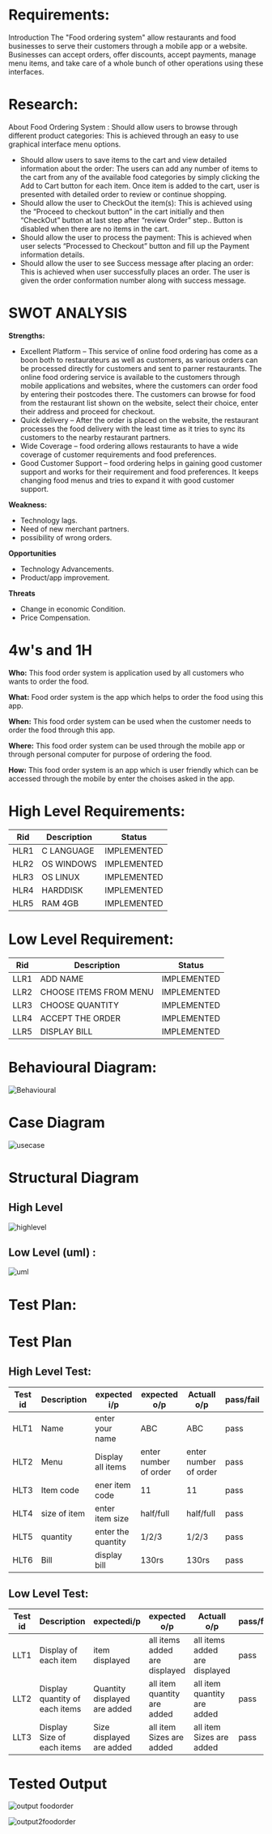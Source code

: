 # Requirements:

Introduction The "Food ordering system" allow restaurants and food businesses to serve their customers through a mobile app or a website. Businesses can accept orders, offer discounts, accept payments, manage menu items, and take care of a whole bunch of other operations using these interfaces.

# Research:

About Food Ordering System :
Should allow users to browse through different product categories: This is achieved through
an easy to use graphical interface menu options.
-  Should allow users to save items to the cart and view detailed information about the order:
The users can add any number of items to the cart from any of the available food categories by
simply clicking the Add to Cart button for each item. Once item is added to the cart, user is
presented with detailed order to review or continue shopping.
- Should allow the user to CheckOut the item(s): This is achieved using the “Proceed to checkout
button” in the cart initially and then “CheckOut” button at last step after “review Order” step..
Button is disabled when there are no items in the cart.
- Should allow the user to process the payment: This is achieved when user selects “Processed to
Checkout” button and fill up the Payment information details.
-  Should allow the user to see Success message after placing an order: This is achieved when
user successfully places an order. The user is given the order conformation number along with
success message.

# SWOT ANALYSIS

**Strengths:**
- Excellent Platform – This service of online food ordering has come as a boon both to restaurateurs as well as customers, as various orders can be processed directly for customers and sent to parner restaurants. The online food ordering service is available to the customers through mobile applications and websites, where the customers can order food by entering their postcodes there. The customers can browse for food from the restaurant list shown on the website, select their choice, enter their address and proceed for checkout.
- Quick delivery – After the order is placed on the website, the restaurant processes the food delivery with the least time as it tries to sync its customers to the nearby restaurant partners.
- Wide Coverage –  food ordering allows restaurants to have a wide coverage of customer requirements and food preferences.
- Good Customer Support –  food ordering helps in gaining good customer support and works for their requirement and food preferences. It keeps changing food menus and tries to expand it with good customer support.

 **Weakness:**
- Technology lags.
- Need of new merchant partners.
- possibility of wrong orders.

 **Opportunities**
- Technology Advancements.
- Product/app improvement.

**Threats**
- Change in economic Condition.
- Price Compensation.

# 4w's and 1H

**Who:**
This food order system is application used by all customers who wants to order the food.

**What:**
Food order system is the app which helps to order the food using this app.

**When:**
This food order system can be used when the customer needs to order the food through this app.

**Where:**
This food order system can be used through the mobile app or through personal computer for purpose of ordering the food.

**How:**
This food order system is an app which is user friendly which can be accessed through the mobile by enter the choises asked in the app.


#  High Level Requirements:

|Rid |Description |Status |
|---- |----|----|
|HLR1 |C LANGUAGE |IMPLEMENTED |
|HLR2 |OS WINDOWS |IMPLEMENTED |
|HLR3 |OS LINUX |IMPLEMENTED |
|HLR4 |HARDDISK |IMPLEMENTED |
|HLR5 |RAM 4GB |IMPLEMENTED |

#  Low Level Requirement:

|Rid |Description |Status |
|---- |---- |----|
LLR1 |ADD NAME |IMPLEMENTED |
|LLR2 |CHOOSE ITEMS FROM MENU |IMPLEMENTED |
|LLR3 |CHOOSE QUANTITY |IMPLEMENTED |
|LLR4 |ACCEPT THE ORDER |IMPLEMENTED |
|LLR5 |DISPLAY BILL|IMPLEMENTED |
    
# Behavioural Diagram:
![Behavioural](https://user-images.githubusercontent.com/82751022/153570222-db7c0605-e6d3-4445-a742-4a19bcb7573f.png)



# Case Diagram
![usecase](https://user-images.githubusercontent.com/82751022/153570610-46ae8c2a-ba93-4ded-97a3-dfc9fd6e954e.png)

# Structural Diagram
## High Level
![highlevel](https://user-images.githubusercontent.com/82751022/153571298-8c64937b-b072-4c07-b525-f00f4113e4fe.png)

## Low Level (uml) :
![uml](https://user-images.githubusercontent.com/82751022/153571667-189f5a30-a9fb-46de-9b14-9b97bd0ac7d5.png)

# Test Plan:

# Test Plan

## High Level Test:

|Test id |Description |expected i/p |expected o/p |Actuall o/p |pass/fail |            
|---- |---- |---- |---- |----|----|
|HLT1 |Name |enter your name |ABC |ABC |pass |
|HLT2 |Menu |Display all items |enter number of order |enter number of order |pass |
|HLT3 |Item code |ener item code |11 |11 |pass |
|HLT4 |size of item |enter item size |half/full |half/full |pass |
|HLT5 |quantity |enter the quantity |1/2/3 |1/2/3 |pass |
|HLT6 |Bill |display bill |130rs |130rs |pass |         


## Low Level Test:

|Test id |Description |expectedi/p |expected o/p |Actuall o/p |pass/fail |
|---- |---- |---- |---- |----|----|
|LLT1 |Display of each item |item displayed |all items added are displayed  |all items added are displayed |pass |  
|LLT2 |Display quantity of each items |Quantity displayed are added |all item quantity are added |all item quantity are added |pass |
|LLT3 |Display Size of each items |Size displayed are added |all item Sizes are added |all item Sizes are added |pass |

# Tested Output
![output foodorder](https://user-images.githubusercontent.com/82751022/153588976-edf19ef8-d730-4e2d-9cfd-0f04b0461857.PNG)

![output2foodorder](https://user-images.githubusercontent.com/82751022/153589627-0e5e3cd2-8d6a-4008-9fd0-b3cf1f93df8e.PNG)


                                                               












